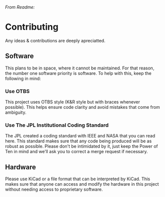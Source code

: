 _From Readme:_  
# Contributing   
  
Any ideas & contributions are deeply apreciatted.
## Software    
This plans to be in space, where it cannot be maintained. For that reason, the number one software priority is software. To help with this, keep the following in mind:

### Use OTBS
This project uses OTBS style (K&R style but with braces whenever possible). This helps ensure code clarity and avoid mistakes that come from ambiguity.

### Use The JPL Institutional Coding Standard
The JPL created a coding standard with IEEE and NASA that you can read here. This standard makes sure that any code being produced will be as robust as possible. Please don't be intimidated by it, just keep the Power of Ten in mind and we'll ask you to correct a merge request if necessary.

## Hardware
Please use KiCad or a file format that can be interpreted by KiCad. This makes sure that anyone can access and modify the hardware in this project without needing access to proprietary software.
 
 
